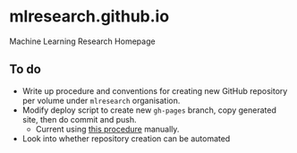 # mlresearch.github.io
Machine Learning Research Homepage

## To do

- Write up procedure and conventions for creating new GitHub repository per volume under `mlresearch` organisation.
- Modify deploy script to create new `gh-pages` branch, copy generated site, then do commit and push.
   - Current using [this procedure](https://help.github.com/articles/creating-project-pages-manually/) manually.
- Look into whether repository creation can be automated
